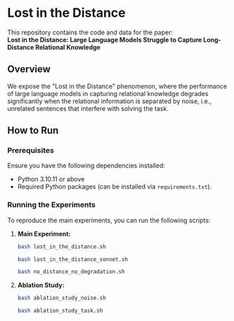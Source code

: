 # Lost in the Distance

This repository contains the code and data for the paper:  
**Lost in the Distance: Large Language Models Struggle to Capture Long-Distance Relational Knowledge**

## Overview

We expose the "Lost in the Distance" phenomenon, where the performance of large language models in capturing relational knowledge degrades significantly when the relational information is separated by noise, i.e., unrelated sentences that interfere with solving the task.

## How to Run

### Prerequisites
Ensure you have the following dependencies installed:
- Python 3.10.11 or above
- Required Python packages (can be installed via `requirements.txt`).

### Running the Experiments

To reproduce the main experiments, you can run the following scripts:


1. **Main Experiment:**
   ```bash
   bash lost_in_the_distance.sh
   ```
   ```bash
   bash lost_in_the_distance_sonnet.sh
   ```
   ```bash
   bash no_distance_no_degradation.sh
   ```

2. **Ablation Study:**
    ```bash
   bash ablation_study_noise.sh
   ```
   ```bash
   bash ablation_study_task.sh
   ```
